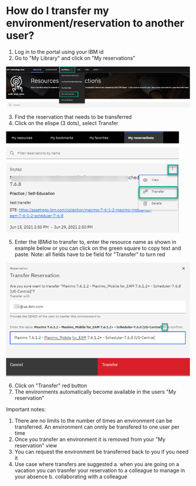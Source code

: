 # How do I transfer my environment/reservation to another user?

1. Log in to the portal using your IBM id
2. Go to "My Library" and click on "My reservations"

![Myreservations](https://github.com/IBM/dte-support-public/blob/main/IBM-Technology-Zone/IBM-Technology-Zone-Runbooks/Images/My%20reservations.png)

3. Find the reservation that needs to be transferred
4. Click on the elispe (3 dots), select Transfer

![Transfer](https://github.com/IBM/dte-support-public/blob/main/IBM-Technology-Zone/IBM-Technology-Zone-Runbooks/Images/Transfer.png)

5. Enter the IBMid to transfer to, enter the resource name as shown in example below or you can click on the green square to copy text and paste.
Note: all fields have to be field for "Transfer" to turn red

![Transferreservation](https://github.com/IBM/dte-support-public/blob/main/IBM-Technology-Zone/IBM-Technology-Zone-Runbooks/Images/Transferreservation.png)

6. Click on "Transfer" red button
7. The environments automatically become available in the users "My reservation"


Important notes: 
1. There are no limits to the number of times an environment can be transferred. An environment can onnly be transfered to one user per time
2. Once you transfer an environment it is removed from your "My reservation" view
3. You can request the environment be transferred back to you if you need it
4. Use case where transfers are suggested a. when you are going on a vacation you can trasnfer your reservation to a colleague to manage in your absence b. collaborating with a colleague 
